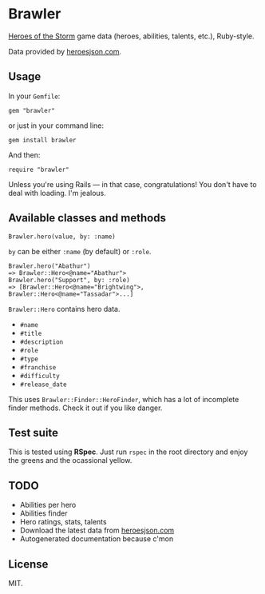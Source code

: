 
# Brawler

[Heroes of the Storm](http://us.battle.net/heroes/en/) game data (heroes, abilities, talents, etc.), Ruby-style.

Data provided by [heroesjson.com](http://heroesjson.com).

## Usage

In your `Gemfile`:

```
gem "brawler"
```

or just in your command line:

```
gem install brawler
```

And then:

```
require "brawler"
```

Unless you're using Rails — in that case, congratulations! You don't have to deal with loading. I'm jealous.

## Available classes and methods

```
Brawler.hero(value, by: :name)
```

`by` can be either `:name` (by default) or `:role`.

```
Brawler.hero("Abathur")
=> Brawler::Hero<@name="Abathur">
Brawler.hero("Support", by: :role)
=> [Brawler::Hero<@name="Brightwing">, Brawler::Hero<@name="Tassadar">...]
```

`Brawler::Hero` contains hero data.

- `#name`
- `#title`
- `#description`
- `#role`
- `#type`
- `#franchise`
- `#difficulty`
- `#release_date`

This uses `Brawler::Finder::HeroFinder`, which has a lot of incomplete finder methods. Check it out if you like danger.

## Test suite

This is tested using **RSpec**. Just run `rspec` in the root directory and enjoy the greens and the ocassional yellow.

## TODO

- Abilities per hero
- Abilities finder
- Hero ratings, stats, talents
- Download the latest data from [heroesjson.com](http://heroesjson.com)
- Autogenerated documentation because c'mon

## License

MIT.
